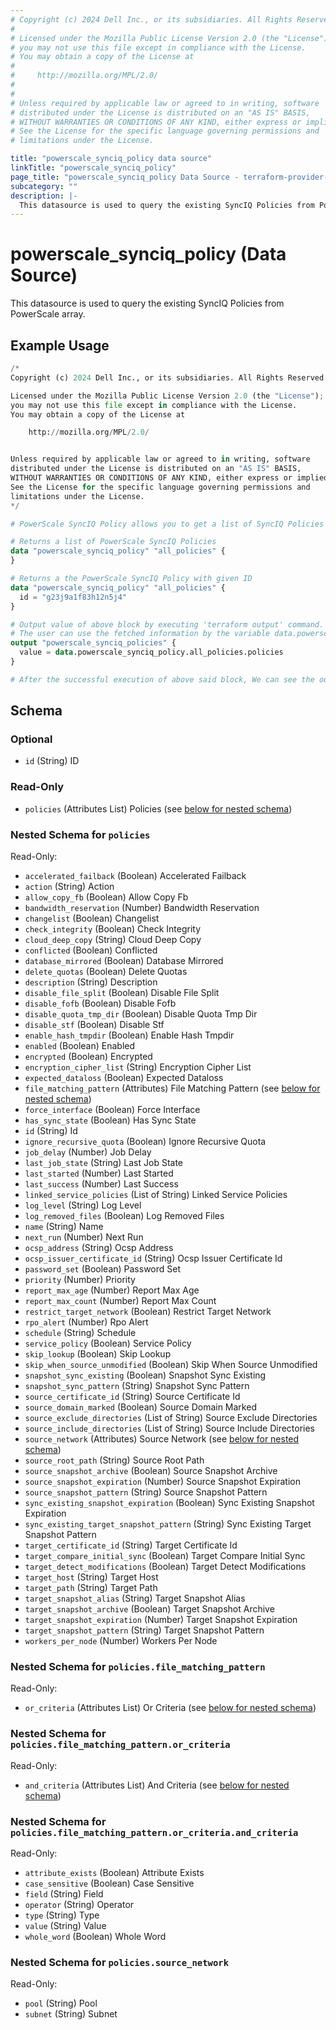 ```yaml
---
# Copyright (c) 2024 Dell Inc., or its subsidiaries. All Rights Reserved.
#
# Licensed under the Mozilla Public License Version 2.0 (the "License");
# you may not use this file except in compliance with the License.
# You may obtain a copy of the License at
#
#     http://mozilla.org/MPL/2.0/
#
#
# Unless required by applicable law or agreed to in writing, software
# distributed under the License is distributed on an "AS IS" BASIS,
# WITHOUT WARRANTIES OR CONDITIONS OF ANY KIND, either express or implied.
# See the License for the specific language governing permissions and
# limitations under the License.

title: "powerscale_synciq_policy data source"
linkTitle: "powerscale_synciq_policy"
page_title: "powerscale_synciq_policy Data Source - terraform-provider-powerscale"
subcategory: ""
description: |-
  This datasource is used to query the existing SyncIQ Policies from PowerScale array.
---
```


# powerscale_synciq_policy (Data Source)

This datasource is used to query the existing SyncIQ Policies from PowerScale array.

## Example Usage

```terraform
/*
Copyright (c) 2024 Dell Inc., or its subsidiaries. All Rights Reserved.

Licensed under the Mozilla Public License Version 2.0 (the "License");
you may not use this file except in compliance with the License.
You may obtain a copy of the License at

    http://mozilla.org/MPL/2.0/


Unless required by applicable law or agreed to in writing, software
distributed under the License is distributed on an "AS IS" BASIS,
WITHOUT WARRANTIES OR CONDITIONS OF ANY KIND, either express or implied.
See the License for the specific language governing permissions and
limitations under the License.
*/

# PowerScale SyncIQ Policy allows you to get a list of SyncIQ Policies or a policy by its ID.

# Returns a list of PowerScale SyncIQ Policies 
data "powerscale_synciq_policy" "all_policies" {
}

# Returns a the PowerScale SyncIQ Policy with given ID
data "powerscale_synciq_policy" "all_policies" {
  id = "g23j9a1f83h12n5j4"
}

# Output value of above block by executing 'terraform output' command.
# The user can use the fetched information by the variable data.powerscale_synciq_policy.all_policies.policies
output "powerscale_synciq_policies" {
  value = data.powerscale_synciq_policy.all_policies.policies
}

# After the successful execution of above said block, We can see the output value by executing 'terraform output' command.
```

<!-- schema generated by tfplugindocs -->
## Schema

### Optional

- `id` (String) ID

### Read-Only

- `policies` (Attributes List) Policies (see [below for nested schema](#nestedatt--policies))

<a id="nestedatt--policies"></a>
### Nested Schema for `policies`

Read-Only:

- `accelerated_failback` (Boolean) Accelerated Failback
- `action` (String) Action
- `allow_copy_fb` (Boolean) Allow Copy Fb
- `bandwidth_reservation` (Number) Bandwidth Reservation
- `changelist` (Boolean) Changelist
- `check_integrity` (Boolean) Check Integrity
- `cloud_deep_copy` (String) Cloud Deep Copy
- `conflicted` (Boolean) Conflicted
- `database_mirrored` (Boolean) Database Mirrored
- `delete_quotas` (Boolean) Delete Quotas
- `description` (String) Description
- `disable_file_split` (Boolean) Disable File Split
- `disable_fofb` (Boolean) Disable Fofb
- `disable_quota_tmp_dir` (Boolean) Disable Quota Tmp Dir
- `disable_stf` (Boolean) Disable Stf
- `enable_hash_tmpdir` (Boolean) Enable Hash Tmpdir
- `enabled` (Boolean) Enabled
- `encrypted` (Boolean) Encrypted
- `encryption_cipher_list` (String) Encryption Cipher List
- `expected_dataloss` (Boolean) Expected Dataloss
- `file_matching_pattern` (Attributes) File Matching Pattern (see [below for nested schema](#nestedatt--policies--file_matching_pattern))
- `force_interface` (Boolean) Force Interface
- `has_sync_state` (Boolean) Has Sync State
- `id` (String) Id
- `ignore_recursive_quota` (Boolean) Ignore Recursive Quota
- `job_delay` (Number) Job Delay
- `last_job_state` (String) Last Job State
- `last_started` (Number) Last Started
- `last_success` (Number) Last Success
- `linked_service_policies` (List of String) Linked Service Policies
- `log_level` (String) Log Level
- `log_removed_files` (Boolean) Log Removed Files
- `name` (String) Name
- `next_run` (Number) Next Run
- `ocsp_address` (String) Ocsp Address
- `ocsp_issuer_certificate_id` (String) Ocsp Issuer Certificate Id
- `password_set` (Boolean) Password Set
- `priority` (Number) Priority
- `report_max_age` (Number) Report Max Age
- `report_max_count` (Number) Report Max Count
- `restrict_target_network` (Boolean) Restrict Target Network
- `rpo_alert` (Number) Rpo Alert
- `schedule` (String) Schedule
- `service_policy` (Boolean) Service Policy
- `skip_lookup` (Boolean) Skip Lookup
- `skip_when_source_unmodified` (Boolean) Skip When Source Unmodified
- `snapshot_sync_existing` (Boolean) Snapshot Sync Existing
- `snapshot_sync_pattern` (String) Snapshot Sync Pattern
- `source_certificate_id` (String) Source Certificate Id
- `source_domain_marked` (Boolean) Source Domain Marked
- `source_exclude_directories` (List of String) Source Exclude Directories
- `source_include_directories` (List of String) Source Include Directories
- `source_network` (Attributes) Source Network (see [below for nested schema](#nestedatt--policies--source_network))
- `source_root_path` (String) Source Root Path
- `source_snapshot_archive` (Boolean) Source Snapshot Archive
- `source_snapshot_expiration` (Number) Source Snapshot Expiration
- `source_snapshot_pattern` (String) Source Snapshot Pattern
- `sync_existing_snapshot_expiration` (Boolean) Sync Existing Snapshot Expiration
- `sync_existing_target_snapshot_pattern` (String) Sync Existing Target Snapshot Pattern
- `target_certificate_id` (String) Target Certificate Id
- `target_compare_initial_sync` (Boolean) Target Compare Initial Sync
- `target_detect_modifications` (Boolean) Target Detect Modifications
- `target_host` (String) Target Host
- `target_path` (String) Target Path
- `target_snapshot_alias` (String) Target Snapshot Alias
- `target_snapshot_archive` (Boolean) Target Snapshot Archive
- `target_snapshot_expiration` (Number) Target Snapshot Expiration
- `target_snapshot_pattern` (String) Target Snapshot Pattern
- `workers_per_node` (Number) Workers Per Node

<a id="nestedatt--policies--file_matching_pattern"></a>
### Nested Schema for `policies.file_matching_pattern`

Read-Only:

- `or_criteria` (Attributes List) Or Criteria (see [below for nested schema](#nestedatt--policies--file_matching_pattern--or_criteria))

<a id="nestedatt--policies--file_matching_pattern--or_criteria"></a>
### Nested Schema for `policies.file_matching_pattern.or_criteria`

Read-Only:

- `and_criteria` (Attributes List) And Criteria (see [below for nested schema](#nestedatt--policies--file_matching_pattern--or_criteria--and_criteria))

<a id="nestedatt--policies--file_matching_pattern--or_criteria--and_criteria"></a>
### Nested Schema for `policies.file_matching_pattern.or_criteria.and_criteria`

Read-Only:

- `attribute_exists` (Boolean) Attribute Exists
- `case_sensitive` (Boolean) Case Sensitive
- `field` (String) Field
- `operator` (String) Operator
- `type` (String) Type
- `value` (String) Value
- `whole_word` (Boolean) Whole Word




<a id="nestedatt--policies--source_network"></a>
### Nested Schema for `policies.source_network`

Read-Only:

- `pool` (String) Pool
- `subnet` (String) Subnet